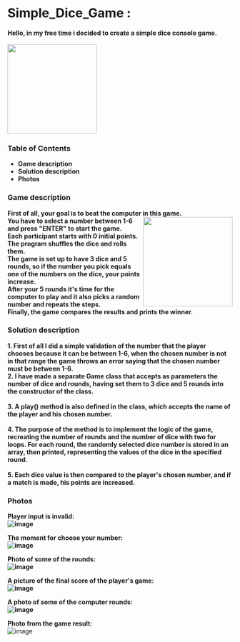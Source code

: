 # Simple_Dice_Game :
<strong> Hello, in my free time i decided to create a simple dice console game. </strong> </br>
</br>
<img align ="center_right" src ="https://github.com/StefanHristov1997/Simple_Dice_Game/assets/133797718/e2bd6f65-ae2f-4246-b4d7-f2e9654cca45" width= "200" higth="200" /> </br>

### Table of Contents
- <strong> Game description </strong> </br>
- <strong> Solution description </strong> </br>
- <strong> Photos </strong> </br>

### Game description
<strong> First of all, your goal is to beat the computer in this game. <img align = "right" src = "https://github.com/StefanHristov1997/Simple_Dice_Game/assets/133797718/d3bc529c-2cfb-434c-9d7f-1f9e5c292d9a" width= "200" higth="300" /></br>
You have to select a number between 1-6 and press "ENTER" to start the game. </br>
Еach participant starts with 0 initial points. </br>
The program shuffles the dice and rolls them. </br>
The game is set up to have 3 dice and 5 rounds, so if the number you pick equals one of the numbers on the dice, your points increase. </br>
After your 5 rounds it's time for the computer to play and it also picks a random number and repeats the steps. </br>
Finally, the game compares the results and prints the winner. </strong> </br>

### Solution description
<strong> 1. First of all I did a simple validation of the number that the player chooses because it can be between 1-6, when the chosen number is not in that range the game throws an error saying that the chosen number must be between 1-6. </br>
2. I have made a separate Game class that accepts as parameters the number of dice and rounds, having set them to 3 dice and 5 rounds into the constructor of the class.</br>
</br>
3. A play() method is also defined in the class, which accepts the name of the player and his chosen number.</br>
</br>
4. The purpose of the method is to implement the logic of the game, recreating the number of rounds and the number of dice with two for loops. For each round, the randomly selected dice number is stored in an array, then printed, representing the values ​​of the dice in the specified round. </br>
</br>
5. Each dice value is then compared to the player's chosen number, and if a match is made, his points are increased. </strong>

### Photos
<strong> Player input is invalid: </br> 
![image](https://github.com/StefanHristov1997/Simple_Dice_Game/assets/133797718/c8d3ed22-22bd-46d6-91aa-9b19e7d4ac6b)

The moment for choose your number: </br>
![image](https://github.com/StefanHristov1997/Simple_Dice_Game/assets/133797718/2cd2f11f-11bb-41c3-a86b-2a69b4c77557) </br>

Photo of some of the rounds: </br>
![image](https://github.com/StefanHristov1997/Simple_Dice_Game/assets/133797718/482859c0-3a9e-4d4c-8846-d2a04e019cdc) </br>

A picture of the final score of the player's game: </br>
![image](https://github.com/StefanHristov1997/Simple_Dice_Game/assets/133797718/929203ef-1cd8-4bc8-8b8b-51443110d5b0) </br>

A photo of some of the computer rounds: </br>
![image](https://github.com/StefanHristov1997/Simple_Dice_Game/assets/133797718/01cbe188-8b3a-4b52-a074-9f399181ab8f) </br>

Photo from the game result: </strong> </br>
![image](https://github.com/StefanHristov1997/Simple_Dice_Game/assets/133797718/b3be912e-4744-497b-8481-1bd299e8af72)





